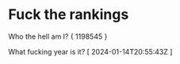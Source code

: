 # Fuck the rankings

Who the hell am I?
{ 1198545 }

What fucking year is it?
[ 2024-01-14T20:55:43Z ]
